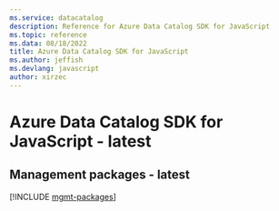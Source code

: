```yaml
---
ms.service: datacatalog
description: Reference for Azure Data Catalog SDK for JavaScript
ms.topic: reference
ms.data: 08/18/2022
title: Azure Data Catalog SDK for JavaScript
ms.author: jeffish
ms.devlang: javascript
author: xirzec
---
```

# Azure Data Catalog SDK for JavaScript - latest

## Management packages - latest
[!INCLUDE [mgmt-packages](data-catalog-mgmt-index.md)]